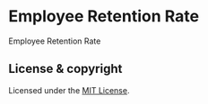 # Employee Retention Rate
Employee Retention Rate

## License & copyright
Licensed under the [MIT License](LICENSE).
